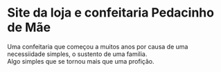 # Site da loja e confeitaria Pedacinho de Mãe

Uma confeitaria que começou a muitos anos por causa de uma necessiidade simples, o sustento de uma familia.
<br>
Algo simples que se tornou mais que uma profição.
